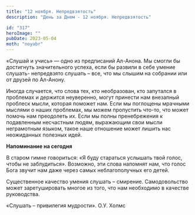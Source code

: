 ```yaml
---
title: "12 ноября. Непредвзятость"
description: "День за Днем - 12 ноября. Непредвзятость"

id: "317"
heroImage: ""
pubDate: 2023-05-04
moth: "noyabr"
---
```


«Слушай и учись» — одно из предписаний Ал-Анона. Мы смогли бы достигнуть
значительного успеха, если бы развили в себе умение слушать- непредвзято
слушать – все, что мы слышим на собрании или от друзей по Ал-Анону.

Иногда случается, что слова тех, кто необразован, кто запутался в проблемах и
держится неуверенно, могут принести нам внезапный проблеск мысли, которая
поможет нам. Если мы поглощены мрачными мыслями о наших проблемах, мы можем
пропустить что-то, что может помочь нам преодолеть их. Если мы полны
пренебрежения к подавленным несчастным людям, выражающим свои мысли
неграмотным языком, такое наше отношение может лишить нас неожиданных полезных
идей.

**Напоминание на сегодня**

В старом гимне говориться: «Я буду стараться услышать твой голос, чтобы не
заблудиться». Возможно, эти слова напомнят нам, что голос Бога звучит нам даже
через самых неблагополучных его детей.

Существенное качество умения слушать – смирение. Самодовольство может
заретушировать многое из того, что нам необходимо в качестве руководства.

«Слушать – привилегия мудрости». О.У. Холмс
